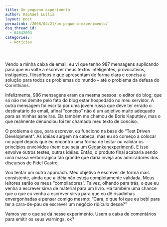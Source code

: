 ```yaml
---
title: Um pequeno experimento.
author: Raphael Lullis
layout: post
permalink: /2008/04/21/um-pequeno-experimento/
dsq_thread_id:
  - 64842093
categories:
  - Notícias
---
```

# 

Vendo a minha caixa de email, eu vi que tenho 987 mensagens suplicando para que eu volte a escrever meus textos inteligentes, provocativos, instigantes, filosóficos e que apresentam de forma clara e concisa a solução para todos os problemas do mundo – até o problema da defesa do Corinthians.

Infelizmente, 986 mensagens eram da mesma pessoa: o editor do blog; que só não me demite pelo fato do blog estar hospedado no meu servidor. A outra mensagem foi escrita por uma jovem russa que deve ter errado o destinatário do email, afinal “conciso” não é um adjetivo muito adequado para as minhas asneiras. Ela também me chamou de Boris Kaputtiev, mas o que realmente denunciou foi ter chamado meu texto de conciso.

O problema é que, para escrever, eu funciono na base do “Test Driven Development”. As idéias surgem na cabeça, mas eu só começo a colocar no papel depois que eu encontro uma forma de testar ou validar os princípios envolvidos (nem que seja um [Gedankenexperiment][1]). E isso envolve outros testes, outras idéias. Então, o produto final acabaria sendo uma massa verborrágica tão grande que daria inveja aos admiradores dos discursos de Fidel Castro.

 [1]: http://en.wikipedia.org/wiki/Thought_experiment "Thought Experiment"

Vou tentar um outro approach. Meu objetivo é escrever de forma mais consistente, ainda que a idéia não esteja completamente validada. Meus leitores serão os meus “compiladores”. Talvez, olhando para trás, o que eu venha a escrever sirva de material para um livro. Há também uma chance que o que eu venha a escrever sirva para que eu dê risadinhas envergonhadas e pensar comigo mesmo: “Cara, o que foi que eu bebi para ter a cara-de-pau de escrever um negócio ridículo desse?”

Vamos ver o que se dá nesse experimento. Usem a caixa de comentários para emitir os seus warnings, ok?
